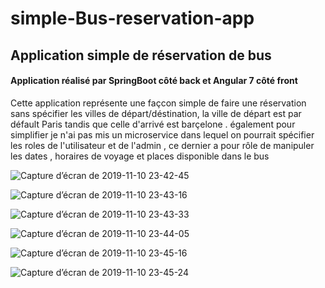 # simple-Bus-reservation-app
<h2> Application simple de réservation de bus </h2>
<h4>Application réalisé par SpringBoot côté back et Angular 7 côté front </h4>

 <p> Cette application représente une façcon simple de faire une réservation sans spécifier les villes de départ/déstination, la ville de départ 
 est par défault Paris tandis que celle d'arrivé est barçelone .  
 également pour simplifier je n'ai pas mis un  microservice dans lequel 
 on pourrait spécifier les roles de l'utilisateur et de l'admin , ce dernier a pour rôle de manipuler
 les dates , horaires de voyage et places disponible dans le bus</p>
 
 ![Capture d’écran de 2019-11-10 23-42-45](https://user-images.githubusercontent.com/46263489/68627052-12540080-04dd-11ea-893a-41fe29d38716.png)

![Capture d’écran de 2019-11-10 23-43-16](https://user-images.githubusercontent.com/46263489/68627220-87bfd100-04dd-11ea-85cc-8e5cf14cf269.png)

![Capture d’écran de 2019-11-10 23-43-33](https://user-images.githubusercontent.com/46263489/68627243-98704700-04dd-11ea-95f7-cd830ddb9071.png)

![Capture d’écran de 2019-11-10 23-44-05](https://user-images.githubusercontent.com/46263489/68627306-bdfd5080-04dd-11ea-979a-a20debb43058.png)

![Capture d’écran de 2019-11-10 23-45-16](https://user-images.githubusercontent.com/46263489/68627348-d40b1100-04dd-11ea-8b95-65658649aa98.png)

![Capture d’écran de 2019-11-10 23-45-24](https://user-images.githubusercontent.com/46263489/68627369-e1c09680-04dd-11ea-8a60-ebecb6d9f06d.png)





